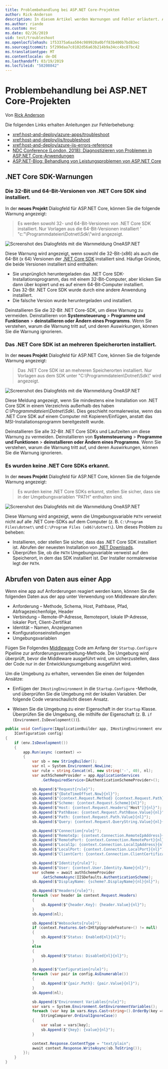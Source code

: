 ```yaml
---
title: Problembehandlung bei ASP.NET Core-Projekten
author: Rick-Anderson
description: In diesem Artikel werden Warnungen und Fehler erläutert. Außerdem erfahren Sie, wie die Problembehandlung in ASP.NET Core-Projekten funktioniert.
ms.author: riande
ms.custom: mvc
ms.date: 02/26/2019
uid: test/troubleshoot
ms.openlocfilehash: 1f53375a6aa504c989920a0bff83b400b7bd83ec
ms.sourcegitcommit: 5f299daa7c8102d56a63b214b9a34cc4bc87bc42
ms.translationtype: MT
ms.contentlocale: de-DE
ms.lasthandoff: 03/19/2019
ms.locfileid: "58208842"
---
```

# <a name="troubleshoot-aspnet-core-projects"></a>Problembehandlung bei ASP.NET Core-Projekten

Von [Rick Anderson](https://twitter.com/RickAndMSFT)

Die folgenden Links erhalten Anleitungen zur Fehlerbehebung:

* <xref:host-and-deploy/azure-apps/troubleshoot>
* <xref:host-and-deploy/iis/troubleshoot>
* <xref:host-and-deploy/azure-iis-errors-reference>
* [NDC Conference (London, 2018): Diagnostizieren von Problemen in ASP.NET Core-Anwendungen](https://www.youtube.com/watch?v=RYI0DHoIVaA)
* [ASP.NET-Blog: Behandlung von Leistungsproblemen von ASP.NET Core](https://blogs.msdn.microsoft.com/webdev/2018/05/23/asp-net-core-performance-improvements/)

## <a name="net-core-sdk-warnings"></a>.NET Core SDK-Warnungen

### <a name="both-the-32-bit-and-64-bit-versions-of-the-net-core-sdk-are-installed"></a>Die 32-Bit und 64-Bit-Versionen von .NET Core SDK sind installiert.

In der **neues Projekt** Dialogfeld für ASP.NET Core, können Sie die folgende Warnung angezeigt:

> Es werden sowohl 32- und 64-Bit-Versionen von .NET Core SDK installiert. Nur Vorlagen aus die 64-Bit-Versionen installiert ' "c:"\\Programmdateien\\Dotnet\\Sdk\\"wird angezeigt.

![Screenshot des Dialogfelds mit die Warnmeldung OneASP.NET](troubleshoot/_static/both32and64bit.png)

Diese Warnung wird angezeigt, wenn sowohl die 32-Bit-(x86) als auch die 64-Bit (x 64) Versionen der [.NET Core SDK](https://www.microsoft.com/net/download/all) installiert sind. Häufige Gründe, die beide Versionen installiert sind enthalten:

* Sie ursprünglich heruntergeladen das .NET Core SDK-Installationsprogramm, das mit einem 32-Bit-Computer, aber klicken Sie dann über kopiert und es auf einem 64-Bit-Computer installiert.
* Das 32-Bit .NET Core SDK wurde durch eine andere Anwendung installiert.
* Die falsche Version wurde heruntergeladen und installiert.

Deinstallieren Sie die 32-Bit .NET Core-SDK, um diese Warnung zu vermeiden. Deinstallieren von **Systemsteuerung** > **Programme und Funktionen** > **deinstallieren oder Ändern eines Programms**. Wenn Sie verstehen, warum die Warnung tritt auf, und deren Auswirkungen, können Sie die Warnung ignorieren.

### <a name="the-net-core-sdk-is-installed-in-multiple-locations"></a>Das .NET Core SDK ist an mehreren Speicherorten installiert.

In der **neues Projekt** Dialogfeld für ASP.NET Core, können Sie die folgende Warnung angezeigt:

> Das .NET Core SDK ist an mehreren Speicherorten installiert. Nur Vorlagen aus dem SDK unter "C:\\Programmdateien\\Dotnet\\Sdk\\" wird angezeigt.

![Screenshot des Dialogfelds mit die Warnmeldung OneASP.NET](troubleshoot/_static/multiplelocations.png)

Diese Meldung angezeigt, wenn Sie mindestens eine Installation von .NET Core SDK in einem Verzeichnis außerhalb des haben *C:\\Programmdateien\\Dotnet\\Sdk\\*. Dies geschieht normalerweise, wenn das .NET Core SDK auf einem Computer mit Kopieren/Einfügen, anstatt das MSI-Installationsprogramm bereitgestellt wurde.

Deinstallieren Sie alle 32-Bit .NET Core SDKs und Laufzeiten um diese Warnung zu vermeiden. Deinstallieren von **Systemsteuerung** > **Programme und Funktionen** > **deinstallieren oder Ändern eines Programms**. Wenn Sie verstehen, warum die Warnung tritt auf, und deren Auswirkungen, können Sie die Warnung ignorieren.

### <a name="no-net-core-sdks-were-detected"></a>Es wurden keine .NET Core SDKs erkannt.

In der **neues Projekt** Dialogfeld für ASP.NET Core, können Sie die folgende Warnung angezeigt:

> Es wurden keine .NET Core SDKs erkannt, stellen Sie sicher, dass sie in der Umgebungsvariablen "PATH" enthalten sind.

![Screenshot des Dialogfelds mit die Warnmeldung OneASP.NET](troubleshoot/_static/NoNetCore.png)

Diese Warnung wird angezeigt, wenn die Umgebungsvariable `PATH` verweist nicht auf alle .NET Core-SDKs auf dem Computer (z. B. `C:\Program Files\dotnet\` und `C:\Program Files (x86)\dotnet\`). Um dieses Problem zu beheben:

* Installieren, oder stellen Sie sicher, dass das .NET Core SDK installiert ist. Abrufen der neuesten Installation von [.NET Downloads](https://dotnet.microsoft.com/download). 
* Überprüfen Sie, ob die `PATH` Umgebungsvariable verweist auf den Speicherort, in dem das SDK installiert ist. Der Installer normalerweise legt der `PATH`.

## <a name="obtain-data-from-an-app"></a>Abrufen von Daten aus einer App

Wenn eine app auf Anforderungen reagiert werden kann, können Sie die folgenden Daten aus der app unter Verwendung von Middleware abrufen:

* Anforderung &ndash; Methode, Schema, Host, Pathbase, Pfad, Abfragezeichenfolge, Header
* Verbindung &ndash; Remote-IP-Adresse, Remoteport, lokale IP-Adresse, lokaler Port, Client-Zertifikat
* Identität &ndash; Namen, Anzeigenamen
* Konfigurationseinstellungen
* Umgebungsvariablen

Fügen Sie Folgendes [Middleware](xref:fundamentals/middleware/index#create-a-middleware-pipeline-with-iapplicationbuilder) Code am Anfang der `Startup.Configure` Pipeline zur anforderungsverarbeitung-Methode. Die Umgebung wird überprüft, bevor die Middleware ausgeführt wird, um sicherzustellen, dass der Code nur in der Entwicklungsumgebung ausgeführt wird.

Um die Umgebung zu erhalten, verwenden Sie einen der folgenden Ansätze:

* Einfügen der `IHostingEnvironment` in die `Startup.Configure` -Methode, und überprüfen Sie die Umgebung mit der lokalen Variablen. Der folgende Code veranschaulicht diesen Ansatz.

* Weisen Sie die Umgebung zu einer Eigenschaft in der `Startup` Klasse. Überprüfen Sie die Umgebung, die mithilfe der Eigenschaft (z. B. `if (Environment.IsDevelopment())`).

```csharp
public void Configure(IApplicationBuilder app, IHostingEnvironment env, 
    IConfiguration config)
{
    if (env.IsDevelopment())
    {
        app.Run(async (context) =>
        {
            var sb = new StringBuilder();
            var nl = System.Environment.NewLine;
            var rule = string.Concat(nl, new string('-', 40), nl);
            var authSchemeProvider = app.ApplicationServices
                .GetRequiredService<IAuthenticationSchemeProvider>();

            sb.Append($"Request{rule}");
            sb.Append($"{DateTimeOffset.Now}{nl}");
            sb.Append($"{context.Request.Method} {context.Request.Path}{nl}");
            sb.Append($"Scheme: {context.Request.Scheme}{nl}");
            sb.Append($"Host: {context.Request.Headers["Host"]}{nl}");
            sb.Append($"PathBase: {context.Request.PathBase.Value}{nl}");
            sb.Append($"Path: {context.Request.Path.Value}{nl}");
            sb.Append($"Query: {context.Request.QueryString.Value}{nl}{nl}");

            sb.Append($"Connection{rule}");
            sb.Append($"RemoteIp: {context.Connection.RemoteIpAddress}{nl}");
            sb.Append($"RemotePort: {context.Connection.RemotePort}{nl}");
            sb.Append($"LocalIp: {context.Connection.LocalIpAddress}{nl}");
            sb.Append($"LocalPort: {context.Connection.LocalPort}{nl}");
            sb.Append($"ClientCert: {context.Connection.ClientCertificate}{nl}{nl}");

            sb.Append($"Identity{rule}");
            sb.Append($"User: {context.User.Identity.Name}{nl}");
            var scheme = await authSchemeProvider
                .GetSchemeAsync(IISDefaults.AuthenticationScheme);
            sb.Append($"DisplayName: {scheme?.DisplayName}{nl}{nl}");

            sb.Append($"Headers{rule}");
            foreach (var header in context.Request.Headers)
            {
                sb.Append($"{header.Key}: {header.Value}{nl}");
            }
            sb.Append(nl);

            sb.Append($"Websockets{rule}");
            if (context.Features.Get<IHttpUpgradeFeature>() != null)
            {
                sb.Append($"Status: Enabled{nl}{nl}");
            }
            else
            {
                sb.Append($"Status: Disabled{nl}{nl}");
            }

            sb.Append($"Configuration{rule}");
            foreach (var pair in config.AsEnumerable())
            {
                sb.Append($"{pair.Path}: {pair.Value}{nl}");
            }
            sb.Append(nl);

            sb.Append($"Environment Variables{rule}");
            var vars = System.Environment.GetEnvironmentVariables();
            foreach (var key in vars.Keys.Cast<string>().OrderBy(key => key, 
                StringComparer.OrdinalIgnoreCase))
            {
                var value = vars[key];
                sb.Append($"{key}: {value}{nl}");
            }

            context.Response.ContentType = "text/plain";
            await context.Response.WriteAsync(sb.ToString());
        });
    }
}
```
